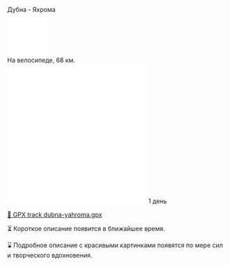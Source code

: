 
<link rel="stylesheet" href="../assets-custom/css/style-markdown.css">
<div class="cover-container" style="background-image: url('dubna-1600.jpg');">
	<div class="cover-text">
		<div class="cover-title">
            Дубна - Яхрома
        </div>
		<div class="cover-description">
			<div class="packages-location">
                <img loading="lazy" src="../assets-custom/icon-bike.png" alt="" class="cover-icon">
                <div class="h4-default regular">На велосипеде, 68 км.</div>
            </div>
            <div>
                <img class="cover-icon" loading="lazy" src="../assets-custom/icon-time.png" alt=""  />
                <span>1 день</span>
            </div>
		</div>
	</div>
</div>

<div id="map"></div>

[📍 GPX track dubna-yahroma.gpx](dubna-yahroma.gpx)

⏳ Короткое описание появится в ближайшее время.

⌛ Подробное описание с красивыми картинками появятся по мере сил и творческого вдохновения.





<script src="https://api.mapbox.com/mapbox-gl-js/v2.14.1/mapbox-gl.js"></script>

<script src="../assets-custom/js/gpx2mapbox.js"></script>

<script>initializeGPXMap({gpxFilePath: 'dubna-yahroma.gpx'});</script>



